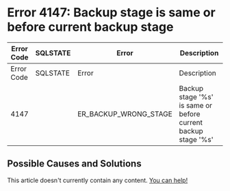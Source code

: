 
# Error 4147: Backup stage is same or before current backup stage


| Error Code | SQLSTATE | Error | Description |
| --- | --- | --- | --- |
| Error Code | SQLSTATE | Error | Description |
| 4147 |  | ER_BACKUP_WRONG_STAGE | Backup stage '%s' is same or before current backup stage '%s' |




## Possible Causes and Solutions


This article doesn't currently contain any content. [You can help!](/kb/en/writing-and-editing-knowledge-base-articles/)

